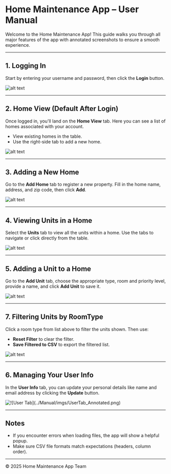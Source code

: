 
# Home Maintenance App – User Manual

Welcome to the Home Maintenance App! This guide walks you through all major features of the app with annotated screenshots to ensure a smooth experience.

---

## 1. Logging In

Start by entering your username and password, then click the **Login** button.

![alt text](https://github.com/Sp25-CS5004-Online-Lionelle/final-project-group-4/blob/main/Manual/imgs/LoginPage.png)

---

## 2. Home View (Default After Login)

Once logged in, you'll land on the **Home View** tab. Here you can see a list of homes associated with your account.

- View existing homes in the table.
- Use the right-side tab to add a new home.

![alt text](https://github.com/Sp25-CS5004-Online-Lionelle/final-project-group-4/blob/main/Manual/imgs/HomeViewTab.png)

---

## 3. Adding a New Home

Go to the **Add Home** tab to register a new property. Fill in the home name, address, and zip code, then click **Add**.

![alt text](https://github.com/Sp25-CS5004-Online-Lionelle/final-project-group-4/blob/main/Manual/imgs/HomeAddTab.png)

---

## 4. Viewing Units in a Home

Select the **Units** tab to view all the units within a home. Use the tabs to navigate or click directly from the table.

![alt text](https://github.com/Sp25-CS5004-Online-Lionelle/final-project-group-4/blob/main/Manual/imgs/UnitsViewTab.png)

---

## 5. Adding a Unit to a Home

Go to the **Add Unit** tab, choose the appropriate type, room and priority level, provide a name, and click **Add Unit** to save it.

![alt text](https://github.com/Sp25-CS5004-Online-Lionelle/final-project-group-4/blob/main/Manual/imgs/UnitsAddTab.png)

---

## 7. Filtering Units by RoomType

Click a room type from list above to filter the units shown. Then use:

- **Reset Filter** to clear the filter.
- **Save Filtered to CSV** to export the filtered list.

![alt text](https://github.com/Sp25-CS5004-Online-Lionelle/final-project-group-4/blob/main/Manual/imgs/Units%20Filtered.png)

---

## 6. Managing Your User Info

In the **User Info** tab, you can update your personal details like name and email address by clicking the **Update** button.

![!\[User Tab\](../Manual/imgs/UserTab_Annotated.png)](https://github.com/Sp25-CS5004-Online-Lionelle/final-project-group-4/blob/main/Manual/imgs/UserTab.png)

---

## Notes

- If you encounter errors when loading files, the app will show a helpful popup.
- Make sure CSV file formats match expectations (headers, column order).

---

© 2025 Home Maintenance App Team
